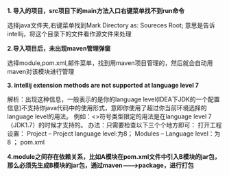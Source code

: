 
**1. 导入的项目，src项目下的main方法入口右键菜单找不到run命令**

选择java文件夹,右键菜单找到Mark Directory as: Soureces Root; 意思是告诉intellij，将这个目录下的文件看作源文件来处理


**2.导入项目后，未出现maven管理弹窗**

选择module,pom.xml,邮件菜单，找到用maven项目管理的，然后就会自动用maven对该模块进行管理


**3. intellij extension methods are not supported at language level 7**

解析：出现这种信息，一般表示的是你的language level(IDEA下JDK的一个配置信息)不支持你java代码中的使用形式，意即你使用了超过你当前环境选择的language level的用法。
例如：<>符号类型限定的用法是在language level 7（JDK1.7）的时候才支持的。
办法：只需要检查以下三个个地方即可：
打开工程设置： Project – Project language level:为8；  Modules – Language level：为8 ；   pom.xml



**4.module之间存在依赖关系，比如A模块在pom.xml文件中引入B模块的jar包，那么必须先生成B模块的jar包，通过maven--->package，进行打包**



